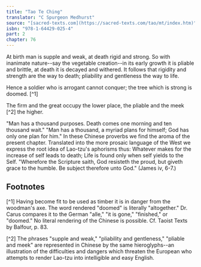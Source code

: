 ```yaml
---
title: "Tao Te Ching"
translator: "C Spurgeon Medhurst"
source: "[sacred-texts.com](https://sacred-texts.com/tao/mt/index.htm)"
isbn: "978-1-64429-025-4"
part: 2
chapter: 76
---
```

At birth man is supple and weak, at death rigid and strong. So with inanimate nature--say the vegetable creation--in its early growth it is pliable and brittle, at death it is decayed and withered. It follows that rigidity and strength are the way to death; pliability and gentleness the way to life.

Hence a soldier who is arrogant cannot conquer; the tree which is strong is doomed. [^1]

The firm and the great occupy the lower place, the pliable and the meek [^2] the higher.

"Man has a thousand purposes. Death comes one morning and ten thousand wait." "Man has a thousand, a myriad plans for himself; God has only one plan for him." In these Chinese proverbs we find the aroma of the present chapter. Translated into the more prosaic language of the West we express the root idea of Lao-tzu's aphorisms thus: Whatever makes for the increase of self leads to death; Life is found only when self yields to the Self. "Wherefore the Scripture saith, God resisteth the proud, but giveth grace to the humble. Be subject therefore unto God." (James iv, 6-7.)

## Footnotes

[^1] Having become fit to be used as timber it is in danger from the woodman's axe. The word rendered "doomed" is literally "altogether." Dr. Carus compares it to the German "alle," "it is gone," "finished," or "doomed." No literal rendering of the Chinese is possible. Cf. Taoist Texts by Balfour, p. 83.

[^2] The phrases "supple and weak," "pliability and gentleness," "pliable and meek" are represented in Chinese by the same hieroglyphs--an illustration of the difficulties and dangers which threaten the European who attempts to render Lao-tzu into intelligible and easy English.